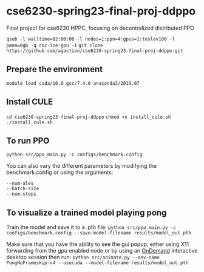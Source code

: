 # cse6230-spring23-final-proj-ddppo
Final project for cse6230 HPPC, focusing on decentralized distributed PPO

`qsub -l walltime=02:00:00 -l nodes=1:ppn=4:gpus=1:teslav100 -l pmem=8gb -q coc-ice-gpu -I`
`git clone https://github.com/agaction/cse6230-spring23-final-proj-ddppo.git`

## Prepare the environment
`module load cuda/10.0 gcc/7.4.0 anaconda3/2019.07`

## Install CULE
`cd cse6230-spring23-final-proj-ddppo`
`chmod +x install_cule.sh`
`./install_cule.sh`

## To run PPO
`python src/ppo_main.py -c configs/benchmark.config`

You can also vary the different parameters by modifying the benchmark.config or using the arguments:
```
--num-ales
--batch-size
--num-steps
```



## To visualize a trained model playing pong
Train the model and save it to a .pth file:
`python src/ppo_main.py -c configs/benchmark.config --save-model-filename results/model_out.pth`

Make sure that you have the ability to see the gui popup, either using X11 forwarding from the gpu enabled node or by using an [OnDemand](https://docs.pace.gatech.edu/ood/guide/) interactive desktop session then run:
`python src/animate.py --env-name PongNoFrameskip-v4 --usecuda --model-filename results/model_out.pth`
